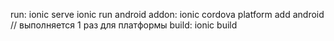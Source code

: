 run: ionic serve
     ionic run android
addon: ionic cordova platform add android // выполняется 1 раз для платформы
build: ionic build
